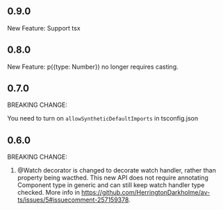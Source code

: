 0.9.0
----
New Feature:
Support tsx

0.8.0
----
New Feature:
p({type: Number}) no longer requires casting.

0.7.0
---
BREAKING CHANGE:

You need to turn on `allowSyntheticDefaultImports` in tsconfig.json

0.6.0
----

BREAKING CHANGE:
 1. @Watch decorator is changed to decorate watch handler, rather than property being wacthed.
 This new API does not require annotating Component type in generic and can still keep watch handler type checked. More info in https://github.com/HerringtonDarkholme/av-ts/issues/5#issuecomment-257159378.
